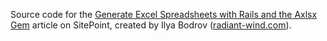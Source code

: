 Source code for the [Generate Excel Spreadsheets with Rails and the Axlsx Gem](http://www.sitepoint.com/generate-excel-spreadsheets-rails-axlsx-gem/) article on
SitePoint,
created by Ilya Bodrov ([radiant-wind.com](http://radiant-wind.com)).
